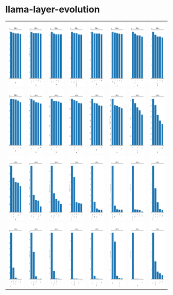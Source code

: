 # llama-layer-evolution

<table>
  <tr>
    <td><img src="layer_level_predictions/image_1.png" height="200"></td>
    <td><img src="layer_level_predictions/image_2.png" height="200"></td>
    <td><img src="layer_level_predictions/image_3.png" height="200"></td>
    <td><img src="layer_level_predictions/image_4.png" height="200"></td>
    <td><img src="layer_level_predictions/image_5.png" height="200"></td>
    <td><img src="layer_level_predictions/image_6.png" height="200"></td>
    <td><img src="layer_level_predictions/image_7.png" height="200"></td>
    <td><img src="layer_level_predictions/image_8.png" height="200"></td>
  </tr>
    <tr>
    <td><img src="layer_level_predictions/image_9.png" height="200"></td>
    <td><img src="layer_level_predictions/image_10.png" height="200"></td>
    <td><img src="layer_level_predictions/image_11.png" height="200"></td>
    <td><img src="layer_level_predictions/image_12.png" height="200"></td>
    <td><img src="layer_level_predictions/image_13.png" height="200"></td>
    <td><img src="layer_level_predictions/image_14.png" height="200"></td>
    <td><img src="layer_level_predictions/image_15.png" height="200"></td>
    <td><img src="layer_level_predictions/image_16.png" height="200"></td>
  </tr>
  <tr>
    <td><img src="layer_level_predictions/image_17.png" height="200"></td>
    <td><img src="layer_level_predictions/image_18.png" height="200"></td>
    <td><img src="layer_level_predictions/image_19.png" height="200"></td>
    <td><img src="layer_level_predictions/image_20.png" height="200"></td>
    <td><img src="layer_level_predictions/image_21.png" height="200"></td>
    <td><img src="layer_level_predictions/image_22.png" height="200"></td>
    <td><img src="layer_level_predictions/image_23.png" height="200"></td>
    <td><img src="layer_level_predictions/image_24.png" height="200"></td>
  </tr>
  <tr>
    <td><img src="layer_level_predictions/image_25.png" height="200"></td>
    <td><img src="layer_level_predictions/image_26.png" height="200"></td>
    <td><img src="layer_level_predictions/image_27.png" height="200"></td>
    <td><img src="layer_level_predictions/image_28.png" height="200"></td>
    <td><img src="layer_level_predictions/image_29.png" height="200"></td>
    <td><img src="layer_level_predictions/image_30.png" height="200"></td>
    <td><img src="layer_level_predictions/image_31.png" height="200"></td>
    <td><img src="layer_level_predictions/image_32.png" height="200"></td>
  </tr>
</table>